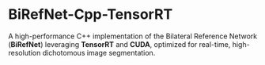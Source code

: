 # BiRefNet-Cpp-TensorRT
A high-performance C++ implementation of the Bilateral Reference Network (**BiRefNet**) leveraging **TensorRT** and **CUDA**, optimized for real-time, high-resolution dichotomous image segmentation.
